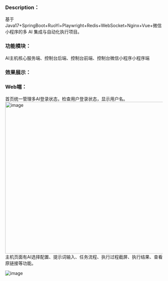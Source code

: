 <h3><b>Description：</b></h3>
基于Java17+SpringBoot+RuoYi+Playwright+Redis+WebSocket+Nginx+Vue+微信小程序的多 AI 集成与自动化执行项目。
<h3><b>功能模块：</b></h3>
AI主机核心服务端、控制台后端、控制台前端、控制台微信小程序小程序端
<h3><b>效果展示：</b></h3>
<h3><b>Web端：</b></h3>
首页统一管理多AI登录状态，检查用户登录状态，显示用户名。
<img width="1535" height="484" alt="image" src="https://github.com/user-attachments/assets/034a7be0-a79b-4dd0-8c7d-fe68fb6c8c08" />
主机页面有AI选择配置、提示词输入、任务流程、执行过程截屏、执行结果、查看原链接等功能。</br>

![image](https://github.com/ysjlfysjlf/U3W-AI-ZhiHu/blob/27500c6f119024dc436bba03a1e8c46e2eb4952d/host.gif)


